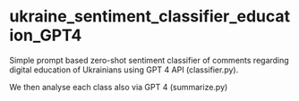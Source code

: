 # ukraine_sentiment_classifier_education_GPT4
Simple prompt based zero-shot sentiment classifier of comments regarding digital education of Ukrainians using GPT 4 API (classifier.py).

We then analyse each class also via GPT 4 (summarize.py)
